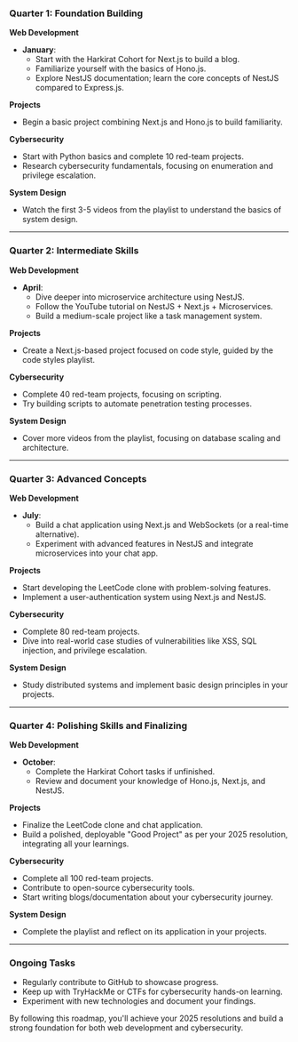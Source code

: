 ### **Quarter 1: Foundation Building**
**Web Development**
- **January**:  
  - Start with the Harkirat Cohort for Next.js to build a blog.  
  - Familiarize yourself with the basics of Hono.js.  
  - Explore NestJS documentation; learn the core concepts of NestJS compared to Express.js.

**Projects**  
- Begin a basic project combining Next.js and Hono.js to build familiarity.  

**Cybersecurity**  
- Start with Python basics and complete 10 red-team projects.  
- Research cybersecurity fundamentals, focusing on enumeration and privilege escalation.  

**System Design**  
- Watch the first 3-5 videos from the playlist to understand the basics of system design.  

---

### **Quarter 2: Intermediate Skills**  
**Web Development**  
- **April**:  
  - Dive deeper into microservice architecture using NestJS.  
  - Follow the YouTube tutorial on NestJS + Next.js + Microservices.  
  - Build a medium-scale project like a task management system.

**Projects**  
- Create a Next.js-based project focused on code style, guided by the code styles playlist.

**Cybersecurity**  
- Complete 40 red-team projects, focusing on scripting.  
- Try building scripts to automate penetration testing processes.  

**System Design**  
- Cover more videos from the playlist, focusing on database scaling and architecture.

---

### **Quarter 3: Advanced Concepts**  
**Web Development**  
- **July**:  
  - Build a chat application using Next.js and WebSockets (or a real-time alternative).  
  - Experiment with advanced features in NestJS and integrate microservices into your chat app.  

**Projects**  
- Start developing the LeetCode clone with problem-solving features.  
- Implement a user-authentication system using Next.js and NestJS.  

**Cybersecurity**  
- Complete 80 red-team projects.  
- Dive into real-world case studies of vulnerabilities like XSS, SQL injection, and privilege escalation.  

**System Design**  
- Study distributed systems and implement basic design principles in your projects.

---

### **Quarter 4: Polishing Skills and Finalizing**  
**Web Development**  
- **October**:  
  - Complete the Harkirat Cohort tasks if unfinished.  
  - Review and document your knowledge of Hono.js, Next.js, and NestJS.  

**Projects**  
- Finalize the LeetCode clone and chat application.  
- Build a polished, deployable "Good Project" as per your 2025 resolution, integrating all your learnings.

**Cybersecurity**  
- Complete all 100 red-team projects.  
- Contribute to open-source cybersecurity tools.  
- Start writing blogs/documentation about your cybersecurity journey.

**System Design**  
- Complete the playlist and reflect on its application in your projects.

---

### **Ongoing Tasks**
- Regularly contribute to GitHub to showcase progress.  
- Keep up with TryHackMe or CTFs for cybersecurity hands-on learning.  
- Experiment with new technologies and document your findings.

By following this roadmap, you'll achieve your 2025 resolutions and build a strong foundation for both web development and cybersecurity.
